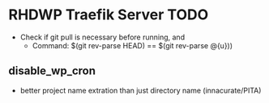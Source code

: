 RHDWP Traefik Server TODO
===
- Check if git pull is necessary before running, and 
	- Command: $(git rev-parse HEAD) == $(git rev-parse @{u}))

disable_wp_cron
---
- better project name extration than just directory name (innacurate/PITA)
